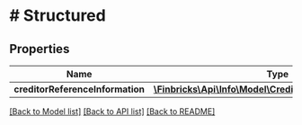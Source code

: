 # # Structured

## Properties

Name | Type | Description | Notes
------------ | ------------- | ------------- | -------------
**creditorReferenceInformation** | [**\Finbricks\Api\Info\Model\CreditorReferenceInformation**](CreditorReferenceInformation.md) |  | [optional]

[[Back to Model list]](../../README.md#models) [[Back to API list]](../../README.md#endpoints) [[Back to README]](../../README.md)
